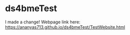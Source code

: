 # ds4bmeTest

I made a change!
Webpage link here: https://ananyas713.github.io/ds4bmeTest/TestWebsite.html
